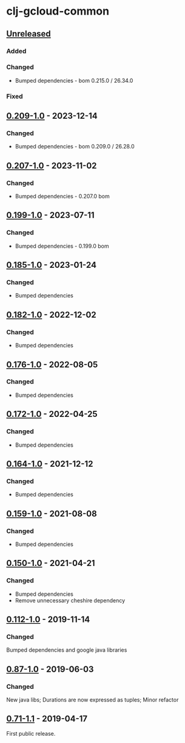 # clj-gcloud-common

## [Unreleased]

### Added

### Changed
* Bumped dependencies - bom 0.215.0 / 26.34.0

### Fixed


## [0.209-1.0] - 2023-12-14
### Changed
* Bumped dependencies - bom 0.209.0 / 26.28.0

## [0.207-1.0] - 2023-11-02
### Changed
* Bumped dependencies - 0.207.0 bom

## [0.199-1.0] - 2023-07-11
### Changed
* Bumped dependencies - 0.199.0 bom

## [0.185-1.0] - 2023-01-24
### Changed
* Bumped dependencies

## [0.182-1.0] - 2022-12-02
### Changed
* Bumped dependencies

## [0.176-1.0] - 2022-08-05
### Changed
* Bumped dependencies

## [0.172-1.0] - 2022-04-25
### Changed
* Bumped dependencies

## [0.164-1.0] - 2021-12-12
### Changed
* Bumped dependencies

## [0.159-1.0] - 2021-08-08
### Changed
* Bumped dependencies

## [0.150-1.0] - 2021-04-21
### Changed
* Bumped dependencies
* Remove unnecessary cheshire dependency

## [0.112-1.0] - 2019-11-14
### Changed
Bumped dependencies and google java libraries

## [0.87-1.0] - 2019-06-03
### Changed
New java libs; Durations are now expressed as tuples; Minor refactor

## [0.71-1.1] - 2019-04-17
First public release.

[Unreleased]: https://github.com/oscaro/clj-gcloud-common/-/compare/0.209-1.0...devel
[0.209-1.0]: https://github.com/oscaro/clj-gcloud-common/-/compare/0.207-1.0...0.209-1.0
[0.207-1.0]: https://github.com/oscaro/clj-gcloud-common/-/compare/0.199-1.0...0.207-1.0
[0.199-1.0]: https://github.com/oscaro/clj-gcloud-common/-/compare/0.185-1.0...0.199-1.0
[0.185-1.0]: https://github.com/oscaro/clj-gcloud-common/-/compare/0.182-1.0...0.185-1.0
[0.182-1.0]: https://github.com/oscaro/clj-gcloud-common/-/compare/0.176-1.0...0.182-1.0
[0.176-1.0]: https://github.com/oscaro/clj-gcloud-common/-/compare/0.172-1.0...0.176-1.0
[0.172-1.0]: https://github.com/oscaro/clj-gcloud-common/-/compare/0.164-1.0...0.172-1.0
[0.164-1.0]: https://github.com/oscaro/clj-gcloud-common/-/compare/0.159-1.0...0.164-1.0
[0.159-1.0]: https://github.com/oscaro/clj-gcloud-common/-/compare/0.150-1.0...0.159-1.0
[0.150-1.0]: https://github.com/oscaro/clj-gcloud-common/-/compare/0.112-1.0...0.150-1.0
[0.112-1.0]: https://github.com/oscaro/clj-gcloud-common/-/compare/0.87-1.0...0.112-1.0
[0.87-1.0]: https://github.com/oscaro/clj-gcloud-common/-/compare/0.71-1.1...0.87-1.0
[0.71-1.1]: https://github.com/oscaro/clj-gcloud-common/releases/tag/0.71-1.1
